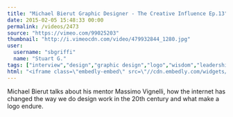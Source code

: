 ```yaml
---
title: "Michael Bierut Graphic Designer - The Creative Influence Ep.13"
date: 2015-02-05 15:48:33 00:00
permalink: /videos/2473
source: "https://vimeo.com/99025203"
thumbnail: "http://i.vimeocdn.com/video/479932844_1280.jpg"
user:
  username: "sbgriffi"
  name: "Stuart G."
tags: ["interview","design","graphic design","logo","wisdom","leadership","massimo vignelli","experience","massimo","veteran"]
html: "<iframe class=\"embedly-embed\" src=\"//cdn.embedly.com/widgets/media.html?src=http%3A%2F%2Fplayer.vimeo.com%2Fvideo%2F99025203&wmode=transparent&src_secure=1&url=http%3A%2F%2Fvimeo.com%2F99025203&image=http%3A%2F%2Fi.vimeocdn.com%2Fvideo%2F479932844_1280.jpg&key=daaebf4d9cdd46779200162d0ca86e20&type=text%2Fhtml&schema=vimeo\" width=\"1280\" height=\"720\" scrolling=\"no\" frameborder=\"0\" allowfullscreen></iframe>"
---
```


Michael Bierut talks about his mentor Massimo Vignelli, how the internet has changed the way we do design work in the 20th century and what make a logo endure.